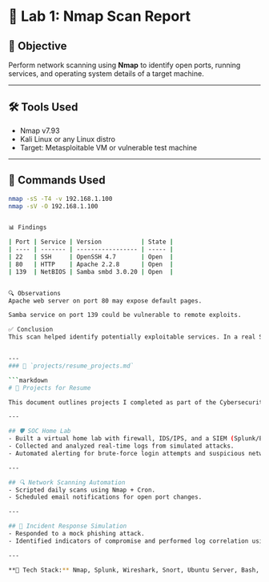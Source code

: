 # 🧪 Lab 1: Nmap Scan Report

## 🎯 Objective
Perform network scanning using **Nmap** to identify open ports, running services, and operating system details of a target machine.

---

## 🛠️ Tools Used
- Nmap v7.93
- Kali Linux or any Linux distro
- Target: Metasploitable VM or vulnerable test machine

---

## 🧪 Commands Used
```bash
nmap -sS -T4 -v 192.168.1.100
nmap -sV -O 192.168.1.100


📊 Findings

| Port | Service | Version           | State |
| ---- | ------- | ----------------- | ----- |
| 22   | SSH     | OpenSSH 4.7       | Open  |
| 80   | HTTP    | Apache 2.2.8      | Open  |
| 139  | NetBIOS | Samba smbd 3.0.20 | Open  |


🔍 Observations
Apache web server on port 80 may expose default pages.

Samba service on port 139 could be vulnerable to remote exploits.

✅ Conclusion
This scan helped identify potentially exploitable services. In a real SOC environment, we would now check if patches are available or further vulnerability assessment is needed.


---
### 📁 `projects/resume_projects.md`

```markdown
# 🧾 Projects for Resume

This document outlines projects I completed as part of the Cybersecurity Analyst diploma at Willis College.

---

## 🛡️ SOC Home Lab
- Built a virtual home lab with firewall, IDS/IPS, and a SIEM (Splunk/Elastic).
- Collected and analyzed real-time logs from simulated attacks.
- Automated alerting for brute-force login attempts and suspicious network scans.

---

## 🔍 Network Scanning Automation
- Scripted daily scans using Nmap + Cron.
- Scheduled email notifications for open port changes.

---

## 🧪 Incident Response Simulation
- Responded to a mock phishing attack.
- Identified indicators of compromise and performed log correlation using Splunk.

---

**📌 Tech Stack:** Nmap, Splunk, Wireshark, Snort, Ubuntu Server, Bash, Windows 10, VirtualBox



